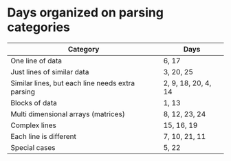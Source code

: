 # Days organized on parsing categories

| Category | Days |
| ----------- |  ----------- |
| One line of data | 6, 17 |
| Just lines of similar data | 3, 20, 25 |
| Similar lines, but each line needs extra parsing | 2, 9, 18, 20, 4, 14 |
| Blocks of data | 1, 13 |
| Multi dimensional arrays (matrices) | 8, 12, 23, 24 |
| Complex lines | 15, 16, 19 |
| Each line is different | 7, 10, 21, 11 |
| Special cases | 5, 22 |
